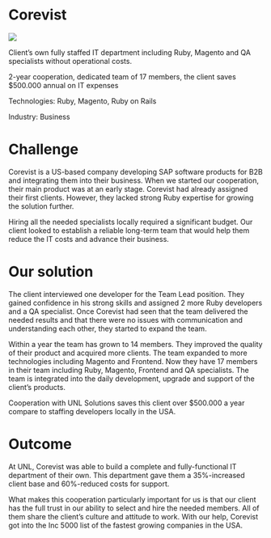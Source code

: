 # Corevist
<img src="https://unl.solutions/sites/default/files/2017-11/corevist.jpg">

Client’s own fully staffed IT department including Ruby, Magento and QA specialists without operational costs.

2-year cooperation, dedicated team of 17 members, the client saves $500.000 annual on IT expenses

Technologies: Ruby, Magento, Ruby on Rails

Industry: Business

# Challenge
Corevist is a US-based company developing SAP software products for B2B and integrating them into their business. When we started our cooperation, their main product was at an early stage. Corevist had already assigned their first clients. However, they lacked strong Ruby expertise for growing the solution further.

Hiring all the needed specialists locally required a significant budget. Our client looked to establish a reliable long-term team that would help them reduce the IT costs and advance their business.

# Our solution
The client interviewed one developer for the Team Lead position. They gained confidence in his strong skills and assigned 2 more Ruby developers and a QA specialist. Once Corevist had seen that the team delivered the needed results and that there were no issues with communication and understanding each other, they started to expand the team.

Within a year the team has grown to 14 members. They improved the quality of their product and acquired more clients. The team expanded to more technologies including Magento and Frontend. Now they have 17 members in their team including Ruby, Magento, Frontend and QA specialists. The team is integrated into the daily development, upgrade and support of the client’s products.

Cooperation with UNL Solutions saves this client over $500.000 a year compare to staffing developers locally in the USA.

# Outcome
At UNL, Corevist was able to build a complete and fully-functional IT department of their own. This department gave them a 35%-increased client base and 60%-reduced costs for support.

What makes this cooperation particularly important for us is that our client has the full trust in our ability to select and hire the needed members. All of them share the client’s culture and attitude to work. With our help, Corevist got into the Inc 5000 list of the fastest growing companies in the USA.
